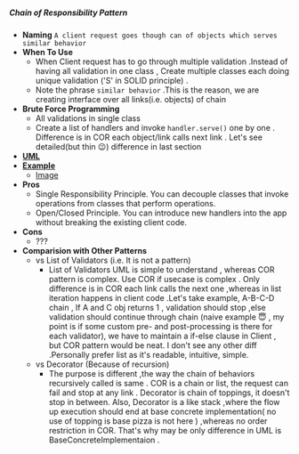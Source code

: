 ##### Chain of Responsibility Pattern
- **Naming** `A client request goes though can of objects which serves similar behavior`
- **When To Use**
    - When Client request has to go through multiple validation .Instead of having all validation in one class , Create multiple classes each doing unique validation ('S' in SOLID principle) .
    - Note the phrase `similar behavior` .This is the reason, we are creating interface over all links(i.e. objects) of chain     
- **Brute Force Programming**
    - All validations in single class
    - Create a list of handlers and invoke `handler.serve()` one by one . Difference is in COR each object/link calls next link . Let's see detailed(but thin :wink:) difference in last section 
- [**UML**](UML.puml)
- [**Example**](https://refactoring.guru/design-patterns/chain-of-responsibility/java/example)
    - [Image](https://refactoring.guru/design-patterns/chain-of-responsibility)
- **Pros** 
    - Single Responsibility Principle. You can decouple classes that invoke operations from classes that perform operations.
    - Open/Closed Principle. You can introduce new handlers into the app without breaking the existing client code.
- **Cons**
    - ???
- **Comparision with Other Patterns**
    - vs List of Validators (i.e. It is not a pattern)
        - List of Validators UML is simple to understand , whereas COR pattern is complex. Use COR if usecase is complex . Only difference is in COR each link calls the next one ,whereas in list iteration happens in client code .Let's take example, A-B-C-D chain , If A and C obj returns 1 , validation should stop ,else validation should continue through chain (naive example :innocent: , my point is if some custom pre- and post-processing is there for each validator), we have to maintain a if-else clause in Client , but COR pattern would be neat. I don't see any other diff .Personally prefer list as it's readable, intuitive, simple.       
    - vs Decorator (Because of recursion)
        - The purpose is different ,the way the chain of behaviors recursively called is same . COR is a chain or list, the request can fail and stop at any link . Decorator is chain of toppings, it doesn't stop in between. Also, Decorator is a like stack ,where the flow up execution should end at base concrete implementation( no use of topping is base pizza is not here )  ,whereas no order restriction in COR. That's why may be only difference in UML is BaseConcreteImplementaion . 
            